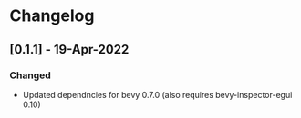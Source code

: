# Changelog

## [0.1.1] - 19-Apr-2022

### Changed

- Updated dependncies for bevy 0.7.0 (also requires bevy-inspector-egui 0.10)
